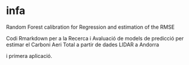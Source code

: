 # infa
Random Forest calibration for Regression and estimation of the RMSE

Codi Rmarkdown per a la Recerca i Avaluació de models de predicció per estimar el 
Carboni Aeri Total a partir de dades LIDAR a Andorra

i primera aplicació.
